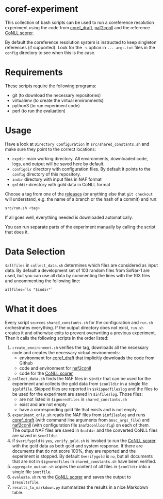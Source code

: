 # coref-experiment
This collection of bash scripts can be used to run a coreference resolution experiment using the code from [coref_draft][], [naf2conll][] and the reference [CoNLL scorer][].

By default the coreference resolution system is instructed to keep singleton references (if supported).
Look for the `-s` option in `...-args.txt` files in the `config` directory to see when this is the case.

# Requirements
These scripts require the following programs:

 - git (to download the necessary repositories)
 - virtualenv (to create the virtual environments)
 - python3 (to run experiment code)
 - perl (to run the evaluation)

# Usage
Have a look at `Directory Configuration` in `src/shared_constants.sh` and
make sure they point to the correct locations:

 - `expdir` main working directory.
   All environments,
   downloaded code,
   logs,
   and output
   will be saved here by default.
 - `configdir` directory with configuration files. By default it points to the `config` directory of this repository.
 - `indir` directory with input files in NAF format
 - `golddir` directory with gold data in CoNLL format

Choose a tag from one of the [releases][] (or anything else that `git checkout` will understand, e.g. the name of a branch or the hash of a commit) and run:

```bash
src/run.sh <tag>
```
If all goes well, everything needed is downloaded automatically.

You can run separate parts of the experiment manually by calling the script that does it.

# Data Selection
`$allfiles` in `collect_data.sh` determines which files are considered as input data. By default a development set of 103 random files from SoNar-1 are used, but you can use all data by commenting the lines with the 103 files and uncommenting the following line:

    allfiles=`ls "$indir"`


# What it does
Every script `source`s `shared_constants.sh` for the configuration and `run.sh` orchestrates everything. If the output directory does not exist, `run.sh` creates it and otherwise exits to prevent overwriting a previous experiment. Then it calls the following scripts in the order listed:

 1. `create_environment.sh` verifies the tag, downloads all the necessary code and creates the necessary virtual environments:
     + environment for [coref_draft][] that implicitly downloads the code from Github
     + code and environment for [naf2conll][]
     + code for the [CoNLL scorer][]
 1. `collect_data.sh` finds the NAF files in `$indir` that can be used for the experiment and collects the gold data from `$conlldir` in a single file `$goldfile`. Skipped files are reported in `$skippedfileslog` and the files to be used for the experiment are saved in `$infileslog`. Those files:
     + are not listed in `$ignoredfiles` in `shared_constants.sh`
     + exist and are not empty
     + have a corresponding gold file that exists and is not empty
 1. `experiment_only.sh` reads the NAF files from `$infileslog` and
    runs [coref_draft][] (with command line arguments from `$msc_args_file`)
    and [naf2conll][] (with configuration file `$naf2conllconfig`)
    on each of them.
    The output NAF files are saved in `$nafdir`
    and the converted CoNLL files are saved in `$conlldir`.
 1. if `$verifygold` is `yes`, `verify_gold.sh` is invoked to run the [CoNLL scorer][] with the gold data as both gold and system response.
    If there are documents that do not score 100%, they are reported and the experiment is stopped.
    By default `$verifygold` is `no`, but all documents that are not in `$ignoredfiles` in `shared_constants.sh` have been verified.
 1. `aggregate_output.sh` copies the content of all files in `$conlldir` into a single file `$outfile`.
 1. `evaluate.sh` runs the [CoNLL scorer][] and saves the output to `$resultsfile`.
 1. `results_to_markdown.py` summarizes the results in a nice Markdown table.

[coref_draft]: https://www.github.com/mpvharmelen/coref_draft.git
[naf2conll]: https://www.github.com/cltl/FormatConversions.git
[CoNLL scorer]: https://www.github.com/conll/reference-coreference-scorers.git
[releases]: https://github.com/mpvharmelen/coref_draft/releases
